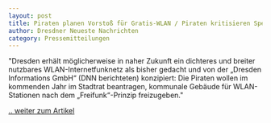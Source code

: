 ```yaml
---
layout: post
title: Piraten planen Vorstoß für Gratis-WLAN / Piraten kritisieren Sperren im geplanten Dresdner Gratis-WLAN
author: Dresdner Neueste Nachrichten
category: Pressemitteilungen
---
```


"Dresden erhält möglicherweise in naher Zukunft ein dichteres und breiter nutzbares WLAN-Internetfunknetz als bisher gedacht und von der „Dresden Informations GmbH“ (DNN berichteten) konzipiert: Die Piraten wollen im kommenden Jahr im Stadtrat beantragen, kommunale Gebäude für WLAN-Stationen nach dem „Freifunk“-Prinzip freizugeben."

[.. weiter zum Artikel](http://www.dnn.de/Kultur/Medien/Piraten-planen-Vorstoss-fuer-Gratis-WLAN-Piraten-kritisieren-Sperren-im-geplanten-Dresdner-Gratis-WLAN)
